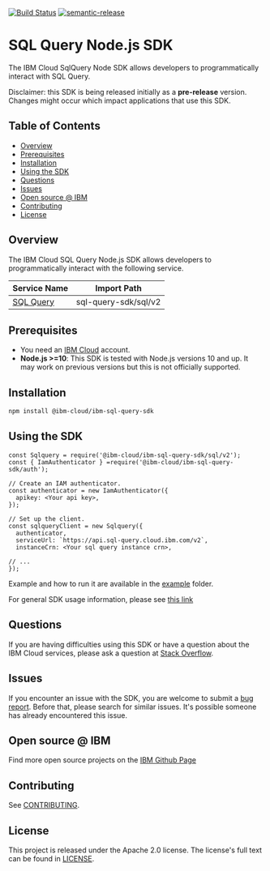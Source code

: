 [![Build Status](https://travis-ci.com/IBM/sql-query-node-sdk.svg?branch=main)](https://travis-ci.com/IBM/sql-query-node-sdk)
[![semantic-release](https://img.shields.io/badge/%20%20%F0%9F%93%A6%F0%9F%9A%80-semantic--release-e10079.svg)](https://github.com/semantic-release/semantic-release)
<!--
[![npm-version](https://img.shields.io/npm/v/IBM/sql-query-node-sdk.svg)](https://www.npmjs.com/package/sql-query-sdk)
-->
# SQL Query Node.js SDK
The IBM Cloud SqlQuery Node SDK allows developers to programmatically interact with SQL Query.

Disclaimer: this SDK is being released initially as a **pre-release** version.
Changes might occur which impact applications that use this SDK.

## Table of Contents

<!--
  The TOC below is generated using the `markdown-toc` node package.

      https://github.com/jonschlinkert/markdown-toc

  You should regenerate the TOC after making changes to this file.

      npx markdown-toc -i README.md
  -->

<!-- toc -->

- [Overview](#overview)
- [Prerequisites](#prerequisites)
- [Installation](#installation)
- [Using the SDK](#using-the-sdk)
- [Questions](#questions)
- [Issues](#issues)
- [Open source @ IBM](#open-source--ibm)
- [Contributing](#contributing)
- [License](#license)

<!-- tocstop -->

<!-- --------------------------------------------------------------- -->
## Overview

The IBM Cloud SQL Query Node.js SDK allows developers to programmatically interact with the following service.

Service Name | Import Path
--- | ---
[SQL Query](https://cloud.ibm.com/apidocs/sql-query) | sql-query-sdk/sql/v2

## Prerequisites
* You need an [IBM Cloud][ibm-cloud-onboarding] account.
* **Node.js >=10**: This SDK is tested with Node.js versions 10 and up. It may work on previous versions but this is not officially supported.

[ibm-cloud-onboarding]: http://cloud.ibm.com/registration

## Installation

```sh
npm install @ibm-cloud/ibm-sql-query-sdk
```

## Using the SDK

```
const Sqlquery = require('@ibm-cloud/ibm-sql-query-sdk/sql/v2');
const { IamAuthenticator } =require('@ibm-cloud/ibm-sql-query-sdk/auth');

// Create an IAM authenticator.
const authenticator = new IamAuthenticator({
  apikey: <Your api key>,
});

// Set up the client.
const sqlqueryClient = new Sqlquery({
  authenticator,
  serviceUrl: `https://api.sql-query.cloud.ibm.com/v2`,
  instanceCrn: <Your sql query instance crn>,

// ...
});
```

Example and how to run it are available in the
[example](https://github.com/IBM/sql-query-node-sdk/tree/main/example) folder.

For general SDK usage information, please see
[this link](https://github.com/IBM/ibm-cloud-sdk-common/blob/master/README.md)

## Questions

If you are having difficulties using this SDK or have a question about the IBM Cloud services,
please ask a question at
[Stack Overflow](http://stackoverflow.com/questions/ask?tags=ibm-cloud).

## Issues
If you encounter an issue with the SDK, you are welcome to submit
a [bug report](https://github.com/IBM/sql-query-node-sdk/issues).
Before that, please search for similar issues. It's possible someone has
already encountered this issue.

## Open source @ IBM
Find more open source projects on the [IBM Github Page](http://ibm.github.io/)

## Contributing
See [CONTRIBUTING](CONTRIBUTING.md).

## License

This project is released under the Apache 2.0 license.
The license's full text can be found in
[LICENSE](LICENSE).

